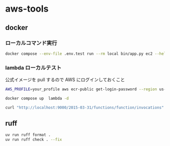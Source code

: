 # aws-tools

## docker

### ローカルコマンド実行

```bash
docker compose --env-file .env.test run --rm local bin/app.py ec2 --help
```

### lambda ローカルテスト

公式イメージを pull するので AWS にログインしておくこと

```bash
AWS_PROFILE=your_profile aws ecr-public get-login-password --region us-east-1 | docker login --username AWS --password-stdin public.ecr.aws
```

```bash
docker compose up  lambda -d
```

```bash
curl "http://localhost:9000/2015-03-31/functions/function/invocations" -d '{"args": ["ec2", "restart-instances", "deploy=devel"]}'
```

## ruff

```bash
uv run ruff format .
uv run ruff check . --fix
```
